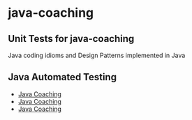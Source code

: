# java-coaching

## Unit Tests for java-coaching

Java coding idioms and Design Patterns implemented in Java

## Java Automated Testing

 - [Java Coaching](src/main/java/coaching)
 - [Java Coaching](src/main/java/coaching/README.md)
 - [Java Coaching](src/main/java/coaching/automation.md)
